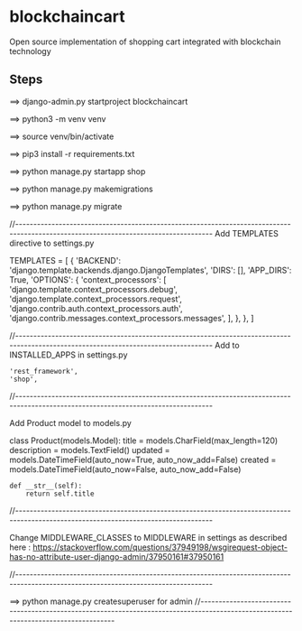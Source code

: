 # blockchaincart
Open source implementation of shopping cart integrated with blockchain technology

## Steps

==> django-admin.py startproject blockchaincart


==> python3 -m venv venv

==> source venv/bin/activate

==> pip3 install -r requirements.txt

==> python manage.py startapp shop

==> python manage.py makemigrations

==> python manage.py migrate

//------------------------------------------------------------------------------------------------------------------------------------
Add TEMPLATES directive to settings.py


TEMPLATES = [
    {
        'BACKEND': 'django.template.backends.django.DjangoTemplates',
        'DIRS': [],
        'APP_DIRS': True,
        'OPTIONS': {
            'context_processors': [
                'django.template.context_processors.debug',
                'django.template.context_processors.request',
                'django.contrib.auth.context_processors.auth',
                'django.contrib.messages.context_processors.messages',
            ],
        },
    },
]

//------------------------------------------------------------------------------------------------------------------------------------
Add to INSTALLED_APPS in settings.py

    'rest_framework',
    'shop',


//------------------------------------------------------------------------------------------------------------------------------------

Add Product model to models.py

class Product(models.Model):
    title = models.CharField(max_length=120)
    description = models.TextField()
    updated = models.DateTimeField(auto_now=True, auto_now_add=False)
    created = models.DateTimeField(auto_now=False, auto_now_add=False)


    def __str__(self):
        return self.title
    
//------------------------------------------------------------------------------------------------------------------------------------ 

Change MIDDLEWARE_CLASSES to MIDDLEWARE in settings as described here : 
https://stackoverflow.com/questions/37949198/wsgirequest-object-has-no-attribute-user-django-admin/37950161#37950161


//------------------------------------------------------------------------------------------------------------------------------------   

==> python manage.py createsuperuser for admin
//------------------------------------------------------------------------------------------------------------------------------------